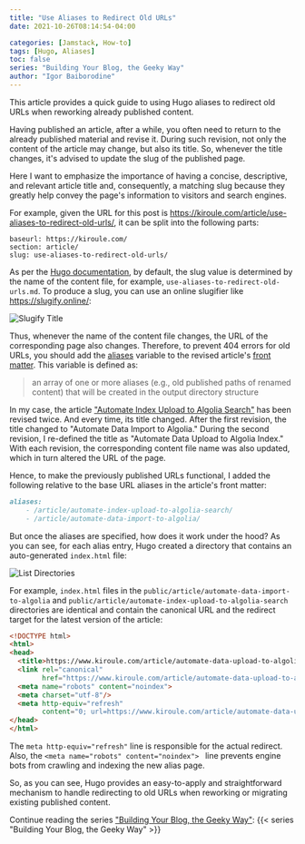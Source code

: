 ```yaml
---
title: "Use Aliases to Redirect Old URLs"
date: 2021-10-26T08:14:54-04:00

categories: [Jamstack, How-to]
tags: [Hugo, Aliases]
toc: false
series: "Building Your Blog, the Geeky Way"
author: "Igor Baiborodine"
---
```


This article provides a quick guide to using Hugo aliases to redirect old URLs when reworking already published content.

<!--more-->

Having published an article, after a while, you often need to return to the already published material and revise it. 
During such revision, not only the content of the article may change, but also its title. 
So, whenever the title changes, it's advised to update the slug of the published page.

Here I want to emphasize the importance of having a concise, descriptive, and relevant article title and, consequently, a matching slug because they greatly help convey the page's information to visitors and search engines.

For example, given the URL for this post is https://kiroule.com/article/use-aliases-to-redirect-old-urls/, it can be split into the following parts:
```plaintext
baseurl: https://kiroule.com/
section: article/
slug: use-aliases-to-redirect-old-urls/
```

As per the [Hugo documentation](https://gohugo.io/content-management/organization/#slug), by default, the slug value is determined by the name of the content file, for example, `use-aliases-to-redirect-old-urls.md`. 
To produce a slug, you can use an online slugifier like https://slugify.online/:

![Slugify Title](/img/content/article/use-aliases-to-redirect-old-urls/slugify-title.png)

Thus, whenever the name of the content file changes, the URL of the corresponding page also changes. 
Therefore, to prevent 404 errors for old URLs, you should add the [aliases](https://gohugo.io/content-management/urls/#aliases) variable to the revised article's [front matter](https://gohugo.io/content-management/front-matter/#predefined). 
This variable is defined as:
> an array of one or more aliases (e.g., old published paths of renamed content) that will be created in the output directory structure

In my case, the article ["Automate Index Upload to Algolia Search"](/article/automate-data-upload-to-algolia-index/) has been revised twice. 
And every time, its title changed. After the first revision, the title changed to "Automate Data Import to Algolia." 
During the second revision, I re-defined the title as "Automate Data Upload to Algolia Index." 
With each revision, the corresponding content file name was also updated, which in turn altered the URL of the page.

Hence, to make the previously published URLs functional, I added the following relative to the base URL aliases in the article's front matter:
```markdown
aliases:
    - /article/automate-index-upload-to-algolia-search/
    - /article/automate-data-import-to-algolia/
```

But once the aliases are specified, how does it work under the hood?
As you can see, for each alias entry, Hugo created a directory that contains an auto-generated `index.html` file:

![List Directories](/img/content/article/use-aliases-to-redirect-old-urls/list-directories.png)

For example, `index.html` files in the `public/article/automate-data-import-to-algolia` and `public/article/automate-index-upload-to-algolia-search` directories are identical and contain the canonical URL and the redirect target for the latest version of the article: 

```html
<!DOCTYPE html>
<html>
<head>
  <title>https://www.kiroule.com/article/automate-data-upload-to-algolia-index/</title>
  <link rel="canonical"
        href="https://www.kiroule.com/article/automate-data-upload-to-algolia-index/"/>
  <meta name="robots" content="noindex">
  <meta charset="utf-8"/>
  <meta http-equiv="refresh"
        content="0; url=https://www.kiroule.com/article/automate-data-upload-to-algolia-index/"/>
</head>
</html>
```

The `meta http-equiv="refresh"` line is responsible for the actual redirect. 
Also, the `<meta name="robots" content="noindex">
` line prevents engine bots from crawling and indexing the new alias page. 

So, as you can see, Hugo provides an easy-to-apply and straightforward mechanism to handle redirecting to old URLs when reworking or migrating existing published content.

Continue reading the series ["Building Your Blog, the Geeky Way"](/series/building-your-blog-the-geeky-way/):
{{< series "Building Your Blog, the Geeky Way" >}}
